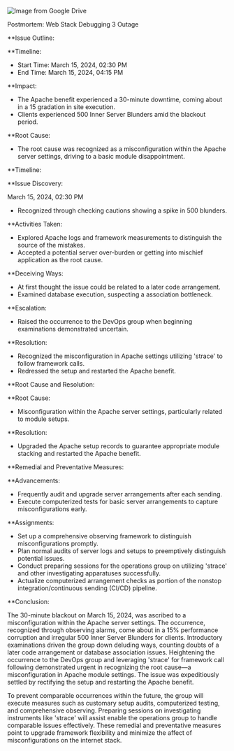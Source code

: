 ![Image from Google Drive](https://drive.google.com/file/d/1-uKwxlsU16isbmTu2npMQ9ifBClgPWMn/view?usp=sharing)

Postmortem: Web Stack Debugging 3 Outage

**Issue Outline:

**Timeline:

- Start Time: March 15, 2024, 02:30 PM
- End Time: March 15, 2024, 04:15 PM

**Impact:

- The Apache benefit experienced a 30-minute downtime, coming about in a 15 gradation in site execution.
- Clients experienced 500 Inner Server Blunders amid the blackout period.

**Root Cause:

- The root cause was recognized as a misconfiguration within the Apache server settings, driving to a basic module disappointment.

**Timeline:

**Issue Discovery:

March 15, 2024, 02:30 PM

- Recognized through checking cautions showing a spike in 500 blunders.

**Activities Taken:

- Explored Apache logs and framework measurements to distinguish the source of the mistakes.
- Accepted a potential server over-burden or getting into mischief application as the root cause.

**Deceiving Ways:

- At first thought the issue could be related to a later code arrangement.
- Examined database execution, suspecting a association bottleneck.

**Escalation:

- Raised the occurrence to the DevOps group when beginning examinations demonstrated uncertain.

**Resolution:

- Recognized the misconfiguration in Apache settings utilizing 'strace' to follow framework calls.
- Redressed the setup and restarted the Apache benefit.

**Root Cause and Resolution:


**Root Cause:

- Misconfiguration within the Apache server settings, particularly related to module setups.

**Resolution:

- Upgraded the Apache setup records to guarantee appropriate module stacking and restarted the Apache benefit.

**Remedial and Preventative Measures:

**Advancements:

- Frequently audit and upgrade server arrangements after each sending.
- Execute computerized tests for basic server arrangements to capture misconfigurations early.

**Assignments:

- Set up a comprehensive observing framework to distinguish misconfigurations promptly.
- Plan normal audits of server logs and setups to preemptively distinguish potential issues.
- Conduct preparing sessions for the operations group on utilizing 'strace' and other investigating apparatuses successfully.
- Actualize computerized arrangement checks as portion of the nonstop integration/continuous sending (CI/CD) pipeline.

**Conclusion:

The 30-minute blackout on March 15, 2024, was ascribed to a misconfiguration within the Apache server settings. The occurrence, recognized through observing alarms, come about in a 15% performance corruption and irregular 500 Inner Server Blunders for clients. Introductory examinations driven the group down deluding ways, counting doubts of a later code arrangement or database association issues. Heightening the occurrence to the DevOps group and leveraging 'strace' for framework call following demonstrated urgent in recognizing the root cause—a misconfiguration in Apache module settings. The issue was expeditiously settled by rectifying the setup and restarting the Apache benefit.

To prevent comparable occurrences within the future, the group will execute measures such as customary setup audits, computerized testing, and comprehensive observing. Preparing sessions on investigating instruments like 'strace' will assist enable the operations group to handle comparable issues effectively. These remedial and preventative measures point to upgrade framework flexibility and minimize the affect of misconfigurations on the internet stack.
